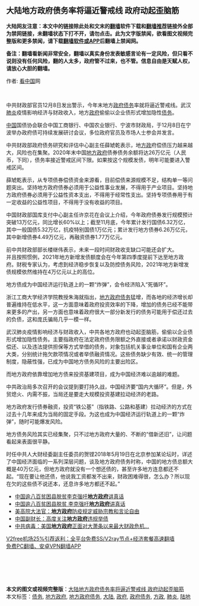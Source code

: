  <h2>大陆地方政府债务率将逼近警戒线 政府动起歪脑筋</h2> <p class="notice"><b>大陆网友注意：本文中的链接除此处和文末的<a href="https://github.com/bannedbook/fanqiang" >翻墙</a>软件下载和<a href="https://github.com/killgcd/justmysocks/blob/master/README.md">翻墙推荐</a>链接外全部为禁网链接，未翻墙状态下打不开，请勿点击。此为文字版禁闻，欲看图文视频完整版和更多禁闻，请下载<a href="https://github.com/bannedbook/fanqiang">翻墙软件或APP</a>后翻墙上禁闻网。</p><p>备注：翻墙看新闻非常安全，翻墙以真实身份发表敏感言论有一定风险，但只看不说则没有任何风险，翻的人太多，政府管不过来，也不管。信息自由是天赋人权，请放心大胆的翻墙。</b></p>  <div class="entry"> <p>作者: <span class='wp_keywordlink_affiliate'><a href="https://www.secretchina.com/" title="看中国" target="_blank">看中国</a></span>网</p> <p></br></p> <p>中共财政部官员12月8日发出警示，今年末地方<a href="https://www.bannedbook.org/bnews/tag/%E6%94%BF%E5%BA%9C%E5%80%BA%E5%8A%A1/" class="st_tag internal_tag" rel="tag" title="标签 政府债务 下的日志">政府债务</a>率就将逼近警戒线。武汉<a href="https://www.bannedbook.org/bnews/tag/%e8%82%ba%e7%82%8e/" class="st_tag internal_tag" rel="tag" title="标签 肺炎 下的日志">肺炎</a>疫情影响经济与财政收入，地方<a href="https://www.bannedbook.org/bnews/tag/%e6%94%bf%e5%ba%9c/" class="st_tag internal_tag" rel="tag" title="标签 政府 下的日志">政府</a>偷偷以企业债形式增加隐性<a href="https://www.bannedbook.org/bnews/tag/%e5%80%ba%e5%8a%a1/" class="st_tag internal_tag" rel="tag" title="标签 债务 下的日志">债务</a>。  </p> <p><span class='wp_keywordlink_affiliate'><a href="https://www.bannedbook.org/" title="中国" target="_blank">中国</a></span>国债协会联合中国工商银行、中国农业银行、宁波市财政局，于12月8日在宁波举办政府债可持续发展研讨会议，多位政府官员及市场人士参会并发言。 </p>  <p>中共财政部政府债务研究和评估中心副主任薛虓乾表示，地<a href="https://www.bannedbook.org/bnews/tag/%e6%96%b9%e6%94%bf/" class="st_tag internal_tag" rel="tag" title="标签 方政 下的日志">方政</a>府偿债压力越来越大，风险也在集聚。2020年末中国<a href="https://www.bannedbook.org/bnews/tag/%E5%9C%B0%E6%96%B9%E6%94%BF%E5%BA%9C/" class="st_tag internal_tag" rel="tag" title="标签 地方政府 下的日志">地方政府</a>债券债务余额将达26万亿元（人民币，下同），债务率接近警戒区间下限。如果按这个规模发债，明年可能要进入警戒区间。 </p> <p>薛虓乾表示，从专项债券偿债资金来源看，目前偿债来源规模不足，结构单一等问题突出。坚持地方政府债券必须用于公益性事业发展，不得用于产业项目。坚持地方政府债券必须用于公益性资本支出，不得用于经常性支出。坚持专项债券用于有一定收益的公益性项目，不得用于没有收益的项目。 </p> <p>中国财政部国库支付中心副主任许京花在会议上介绍，今年政府债券发行规模预计突破13万亿元，同比增长60%以上；截至11月底，今年累计发行国债6.32万亿，其中一般国债5.32万亿，抗疫特别国债1万亿元；累计发行地方债券6.26万亿元，其中新增债券4.49万亿元，再融资债券1.77万亿元。 </p> <p>前中共财政部部长楼继伟表示，未来一段时间财政收支缺口可能还会扩大。  <br />并且按照惯例，2021年地方新增发债额度会在今年第四季度提前下达至地方政府。财税专家认为，考虑到经济稳步恢复以及防控债务风险，2021年地方新增发债规模依然维持在4万亿元以上的高位。 </p>  <p>地方债成为中国经济运行轨道上的一颗“炸弹”，会令经济陷入“死循环”。 </p> <p>浙江工商大学经济学院教授朱海就指出，<a href="https://www.bannedbook.org/bnews/tag/%E5%9C%B0%E6%96%B9%E6%94%BF%E5%BA%9C%E5%80%BA%E5%8A%A1/" class="st_tag internal_tag" rel="tag" title="标签 地方政府债务 下的日志">地方政府债务</a>猛增，而各地的经济增长却普遍维持在低水平，这一方面意味着政府投资效率的下降，增加的债务已经不能带来更多的产出，另一方面也意味着政府很大一部分新发行的债务可能用于偿还过去的负债，这和庞氏骗局几乎一模一样。 </p> <p>武汉肺炎疫情影响经济与财政收入，中共各地方政府也动起歪脑筋，偷偷以企业债形式增加隐性债务。主要指政府在法定政府债务限额之外直接或者承诺以财政资金偿还、以及违法提供担保等方式举借的债务，对象包括机关事业单位和国有企业两大类，分别统计拖欠款项情况或者举债融资情况。这些债务缺少有效、统一的管理制度，隐蔽性强，已成为中国地方债务风险的主要出险区。 </p> <p>而地方政府依靠增加地方债来投资基建项目，成为中国经济难以逾越的难题。 </p>  <p>中共政治局多次召开的会议提到要打持久战，中国经济要“国内大循环”。但是，外贸熄火、内需不振，当局还是要走大规模投资基建拉动经济的老路。 </p> <p>地方政府发行债券融资，投资“铁公基”（指铁路、公路和基建）拉动经济的方式在过去十几年来成为当局的固定手段。为这也成为中国经济运行轨道上的一颗“炸弹”，随时可能爆发风险。 </p> <p>地方债务风险其实已经集聚，只不过地方政府大量的、不断的“借新还旧”，让问题看起来表面很平静。 </p> <p>时任中共人大财经委副主任委员的贺铿2018年5月19日在北京参加某论坛时，详述了中国经济面临的一系列深层问题，谈及地方政府债务时称，中国的地方债总额大概是40万亿元，但地方政府就没有一个想还债的，甚至许多地方连息都还不起。“现在要让他还债，他说我工资都发不出来，财政困难得很，怎么办？所以现在欠的这些债不说还本，还息许多地方都还不起。” </p>  <ul class='op-related-articles' title='相关阅读'> <li><a href='https://www.bannedbook.org/bnews/baitai/20201124/1436413.html' target='_blank'>中国逾八百贫困县脱贫李克强吁<b>地方政府</b>讲真话</a></li> <li><a href='https://www.bannedbook.org/bnews/headline/20201124/1436243.html' target='_blank'>中国逾八百贫困县脱贫 李克强吁<b>地方政府</b>讲真话</a></li> <li><a href='https://www.bannedbook.org/bnews/topimagenews/20201114/1430848.html' target='_blank'>美高院大法官：<b>地方政府</b>防疫规定威胁宗教和言论自由</a></li> <li><a href='https://www.bannedbook.org/bnews/baitai/20201112/1430075.html' target='_blank'>中国副财长：高度关注<b>地方政府</b>违规举债</a></li> <li><a href='https://www.bannedbook.org/bnews/cnnews/20201030/1422588.html' target='_blank'>中共病毒：美国<b>地方政府</b>正面对大萧条以来最大财政危机…</a></li> </ul> <p class="texttj"> <a href="https://github.com/bannedbook/fanqiang/wiki/V2ray%E6%9C%BA%E5%9C%BA" target="_blank">V2free机场25%引荐返利：全平台免费SS/V2ray节点+经济套餐高速翻墙</a><br/> <a href="https://github.com/bannedbook/fanqiang/wiki/%E7%A6%81%E9%97%BB%E7%BD%91%E5%AE%89%E5%8D%93%E7%BF%BB%E5%A2%99%E6%96%B0%E9%97%BBAPP" target="_blank">免费PC翻墙、安卓VPN翻墙APP</a></p><p></br></br><br /> </br></p><a name='sharetosocial'></a>       <div><b>本文的图文或视频完整版</b>：<a href='https://www.bannedbook.org/bnews/cbnews/20201217/1449670.html'>大陆地方政府债务率将逼近警戒线 政府动起歪脑筋</a></div>  </div><!--END ENTRY--> <div class="postfooter"> <div>本文标签：<a href="https://www.bannedbook.org/bnews/tag/%e5%80%ba%e5%8a%a1/" rel="tag">债务</a>, <a href="https://www.bannedbook.org/bnews/tag/%E5%9C%B0%E6%96%B9%E6%94%BF%E5%BA%9C/" rel="tag">地方政府</a>, <a href="https://www.bannedbook.org/bnews/tag/%E5%9C%B0%E6%96%B9%E6%94%BF%E5%BA%9C%E5%80%BA%E5%8A%A1/" rel="tag">地方政府债务</a>, <a href="https://www.bannedbook.org/bnews/tag/%e5%a4%a7%e9%99%86/" rel="tag">大陆</a>, <a href="https://www.bannedbook.org/bnews/tag/%e6%94%bf%e5%ba%9c/" rel="tag">政府</a>, <a href="https://www.bannedbook.org/bnews/tag/%E6%94%BF%E5%BA%9C%E5%80%BA%E5%8A%A1/" rel="tag">政府债务</a>, <a href="https://www.bannedbook.org/bnews/tag/%e6%96%b9%e6%94%bf/" rel="tag">方政</a>, <a href="https://www.bannedbook.org/bnews/tag/%e8%82%ba%e7%82%8e/" rel="tag">肺炎</a>, <a href="https://www.bannedbook.org/bnews/tag/%E9%99%86%E5%9C%B0/" rel="tag">陆地</a></div>  </div><!--END POSTFOOTER--> 